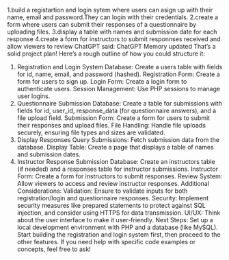 1.build a registartion and login sytem where users can asign up with their name, email and password.They can login with their credentials. 2.create a form where users can submit their responses of a questionnaire by uploading files. 3.display a table with names and submission date for each response 4.create a form for instructors to submit responnses received and allow viewers to review
ChatGPT said:
ChatGPT
Memory updated
That’s a solid project plan! Here’s a rough outline of how you could structure it:

1. Registration and Login System
Database: Create a users table with fields for id, name, email, and password (hashed).
Registration Form: Create a form for users to sign up.
Login Form: Create a login form to authenticate users.
Session Management: Use PHP sessions to manage user logins.
2. Questionnaire Submission
Database: Create a table for submissions with fields for id, user_id, response_data (for questionnaire answers), and a file upload field.
Submission Form: Create a form for users to submit their responses and upload files.
File Handling: Handle file uploads securely, ensuring file types and sizes are validated.
3. Display Responses
Query Submissions: Fetch submission data from the database.
Display Table: Create a page that displays a table of names and submission dates.
4. Instructor Response Submission
Database: Create an instructors table (if needed) and a responses table for instructor submissions.
Instructor Form: Create a form for instructors to submit responses.
Review System: Allow viewers to access and review instructor responses.
Additional Considerations:
Validation: Ensure to validate inputs for both registration/login and questionnaire responses.
Security: Implement security measures like prepared statements to protect against SQL injection, and consider using HTTPS for data transmission.
UI/UX: Think about the user interface to make it user-friendly.
Next Steps:
Set up a local development environment with PHP and a database (like MySQL).
Start building the registration and login system first, then proceed to the other features.
If you need help with specific code examples or concepts, feel free to ask!